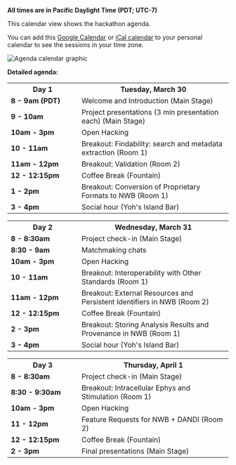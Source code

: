 **All times are in Pacific Daylight Time (PDT; UTC-7)**

This calendar view shows the hackathon agenda.

You can add this [Google Calendar](https://calendar.google.com/calendar/u/0/embed?src=c_fqnrfjf0u72bqcp9u3qo3hmdfk@group.calendar.google.com&ctz=America/Los_Angeles) or [iCal calendar](https://calendar.google.com/calendar/ical/c_fqnrfjf0u72bqcp9u3qo3hmdfk%40group.calendar.google.com/public/basic.ics) to your personal calendar to see the sessions in your time zone.

<img alt="Agenda calendar graphic" src="agenda/hackathon_agenda.png">

**Detailed agenda:**

<table width="400">
  <tr>
    <th style="width:145px"><b>Day 1</b></th>
    <th><b>Tuesday, March 30</b></th>
  </tr>
  <tr>
    <td><b>8 - 9am (PDT)</b></td>
    <td>Welcome and Introduction (Main Stage)</td>
  </tr>
  <tr>
    <td><b>9 - 10am</b></td>
    <td>Project presentations (3 min presentation each) (Main Stage)
    </td>
  </tr>
  <tr>
    <td><b>10am - 3pm</b></td>
    <td>Open Hacking
    </td>
  </tr>
  <tr>
    <td><b>10 - 11am</b></td>
    <td>Breakout: Findability: search and metadata extraction (Room 1)
    </td>
  </tr>
  <tr>
    <td><b>11am - 12pm</b></td>
    <td>Breakout: Validation (Room 2)
    </td>
  </tr>
  <tr>
    <td><b>12 - 12:15pm</b></td>
    <td>Coffee Break (Fountain)
    </td>
  </tr>
  <tr>
    <td><b>1 - 2pm</b></td>
    <td>Breakout: Conversion of Proprietary Formats to NWB (Room 1)
    </td>
  </tr>
  <tr>
    <td><b>3 - 4pm</b></td>
    <td>Social hour (Yoh's Island Bar)
    </td>
  </tr>
</table>

<table width="400">
  <tr>
    <th style="width:145px"><b>Day 2</b></th>
    <th><b>Wednesday, March 31</b></th>
  </tr>
  <tr>
    <td><b>8 - 8:30am</b></td>
    <td>Project check-in (Main Stage)
    </td>
  </tr>
  <tr>
    <td><b>8:30 - 9am</b></td>
    <td>Matchmaking chats
    </td>
  </tr>
  <tr>
    <td><b>10am - 3pm</b></td>
    <td>Open Hacking
    </td>
  </tr>
  <tr>
    <td><b>10 - 11am</b></td>
    <td>Breakout: Interoperability with Other Standards (Room 1)
    </td>
  </tr>
  <tr>
    <td><b>11am - 12pm</b></td>
    <td>Breakout: External Resources and Persistent Identifiers in NWB (Room 2)
    </td>
  </tr>
  <tr>
    <td><b>12 - 12:15pm</b></td>
    <td>Coffee Break (Fountain)
    </td>
  </tr>
  <tr>
    <td><b>2 - 3pm</b></td>
    <td>Breakout: Storing Analysis Results and Provenance in NWB (Room 1)
    </td>
  </tr>
  <tr>
    <td><b>3 - 4pm</b></td>
    <td>Social hour (Yoh's Island Bar)
    </td>
  </tr>
</table>

<table width="400">
  <tr>
    <th style="width:145px"><b>Day 3</b></th>
    <th><b>Thursday, April 1</b></th>
  </tr>
  <tr>
    <td><b>8 - 8:30am</b></td>
    <td>Project check-in (Main Stage)
    </td>
  </tr>
  <tr>
    <td><b>8:30 - 9:30am</b></td>
    <td>Breakout: Intracellular Ephys and Stimulation (Room 1)
    </td>
  </tr>
  <tr>
    <td><b>10am - 3pm</b></td>
    <td>Open Hacking
    </td>
  </tr>
  <tr>
    <td><b>11 - 12pm</b></td>
    <td>Feature Requests for NWB + DANDI (Room 2)
    </td>
  </tr>
  <tr>
    <td><b>12 - 12:15pm</b></td>
    <td>Coffee Break (Fountain)
    </td>
  </tr>
  <tr>
    <td><b>2 - 3pm</b></td>
    <td>Final presentations (Main Stage)
    </td>
  </tr>
</table>
